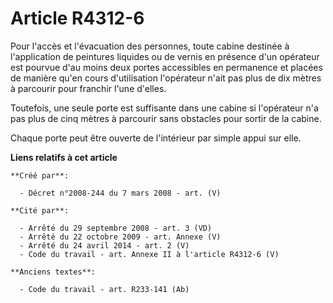 # Article R4312-6

Pour l'accès et l'évacuation des personnes, toute cabine destinée à l'application de peintures liquides ou de vernis en
présence d'un opérateur est pourvue d'au moins deux portes accessibles en permanence et placées de manière qu'en cours
d'utilisation l'opérateur n'ait pas plus de dix mètres à parcourir pour franchir l'une d'elles.

Toutefois, une seule porte est suffisante dans une cabine si l'opérateur n'a pas plus de cinq mètres à parcourir sans
obstacles pour sortir de la cabine.

Chaque porte peut être ouverte de l'intérieur par simple appui sur elle.

**Liens relatifs à cet article**

	**Créé par**:

	  - Décret n°2008-244 du 7 mars 2008 - art. (V)

	**Cité par**:

	  - Arrêté du 29 septembre 2008 - art. 3 (VD)
	  - Arrêté du 22 octobre 2009 - art. Annexe (V)
	  - Arrêté du 24 avril 2014 - art. 2 (V)
	  - Code du travail - art. Annexe II à l'article R4312-6 (V)

	**Anciens textes**:

	  - Code du travail - art. R233-141 (Ab)
